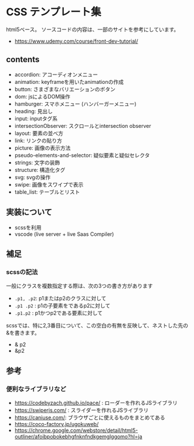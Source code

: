 # CSS テンプレート集
html5ベース。
ソースコードの内容は、一部のサイトを参考にしています。
- https://www.udemy.com/course/front-dev-tutorial/

## contents
- accordion: アコーディオンメニュー
- animation: keyframeを用いたanimationの作成
- button: さまざまなバリエーションのボタン
- dom: jsによるDOM操作
- hamburger: スマホメニュー (ハンバーガーメニュー)
- heading: 見出し
- input: inputタグ系
- intersectionObserver: スクロールとintersection observer
- layout: 要素の並べ方
- link: リンクの貼り方
- picture: 画像の表示方法
- pseudo-elements-and-selector: 疑似要素と疑似セレクタ
- strings: 文字の装飾
- structure: 構造化タグ
- svg: svgの操作
- swipe: 画像をスワイプで表示
- table_list: テーブルとリスト

## 実装について
- scssを利用
- vscode (live server + live Saas Compiler)

## 補足
### scssの記法
一般にクラスを複数指定する際は、次の3つの書き方があります
- `.p1, .p2`: p1またはp2のクラスに対して  
- `.p1 .p2` : p1の子要素をであるp2に対して
- `.p1.p2`  : p1かつp2である要素に対して    

scssでは、特に2,3番目について、この空白の有無を反映して、ネストした先の&を書きます。

- & p2
- &p2

## 参考
### 便利なライブラリなど
- https://codebyzach.github.io/pace/ : ローダーを作れるJSライブラリ
- https://swiperjs.com/ : スライダーを作れるJSライブラリ
- https://caniuse.com/: ブラウザごとに使えるものをまとめてある
- https://coco-factory.jp/ugokuweb/
- https://chrome.google.com/webstore/detail/html5-outliner/afoibpobokebhgfnknfndkgemglggomo?hl=ja



